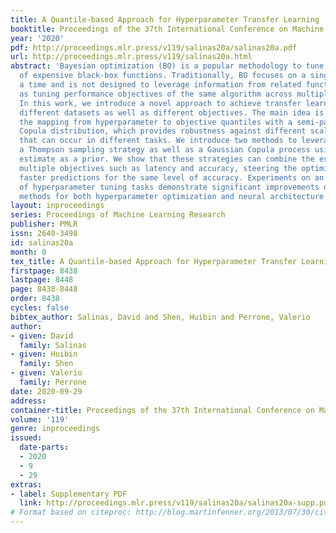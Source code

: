 ```yaml
---
title: A Quantile-based Approach for Hyperparameter Transfer Learning
booktitle: Proceedings of the 37th International Conference on Machine Learning
year: '2020'
pdf: http://proceedings.mlr.press/v119/salinas20a/salinas20a.pdf
url: http://proceedings.mlr.press/v119/salinas20a.html
abstract: 'Bayesian optimization (BO) is a popular methodology to tune the hyperparameters
  of expensive black-box functions. Traditionally, BO focuses on a single task at
  a time and is not designed to leverage information from related functions, such
  as tuning performance objectives of the same algorithm across multiple datasets.
  In this work, we introduce a novel approach to achieve transfer learning across
  different datasets as well as different objectives. The main idea is to regress
  the mapping from hyperparameter to objective quantiles with a semi-parametric Gaussian
  Copula distribution, which provides robustness against different scales or outliers
  that can occur in different tasks. We introduce two methods to leverage this estimation:
  a Thompson sampling strategy as well as a Gaussian Copula process using such quantile
  estimate as a prior. We show that these strategies can combine the estimation of
  multiple objectives such as latency and accuracy, steering the optimization toward
  faster predictions for the same level of accuracy. Experiments on an extensive set
  of hyperparameter tuning tasks demonstrate significant improvements over state-of-the-art
  methods for both hyperparameter optimization and neural architecture search.'
layout: inproceedings
series: Proceedings of Machine Learning Research
publisher: PMLR
issn: 2640-3498
id: salinas20a
month: 0
tex_title: A Quantile-based Approach for Hyperparameter Transfer Learning
firstpage: 8438
lastpage: 8448
page: 8438-8448
order: 8438
cycles: false
bibtex_author: Salinas, David and Shen, Huibin and Perrone, Valerio
author:
- given: David
  family: Salinas
- given: Huibin
  family: Shen
- given: Valerio
  family: Perrone
date: 2020-09-29
address: 
container-title: Proceedings of the 37th International Conference on Machine Learning
volume: '119'
genre: inproceedings
issued:
  date-parts:
  - 2020
  - 9
  - 29
extras:
- label: Supplementary PDF
  link: http://proceedings.mlr.press/v119/salinas20a/salinas20a-supp.pdf
# Format based on citeproc: http://blog.martinfenner.org/2013/07/30/citeproc-yaml-for-bibliographies/
---
```

